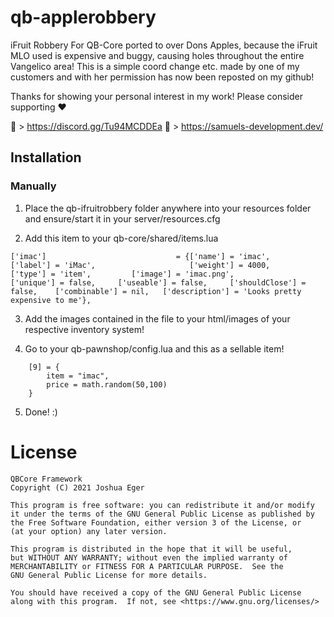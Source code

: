 # qb-applerobbery
iFruit Robbery For QB-Core ported to over Dons Apples, because the iFruit MLO used is expensive and buggy, causing holes throughout the entire Vangelico area!
This is a simple coord change etc. made by one of my customers and with her permission has now been reposted on my github!


Thanks for showing your personal interest in my work! 
Please consider supporting ❤

🔗 > https://discord.gg/Tu94MCDDEa
🔗 > https://samuels-development.dev/


## Installation
### Manually
1. Place the qb-ifruitrobbery folder anywhere into your resources folder and ensure/start it in your server/resources.cfg

2. Add this item to your qb-core/shared/items.lua

```['imac']                             = {['name'] = 'imac',                               ['label'] = 'iMac',                     ['weight'] = 4000,         ['type'] = 'item',         ['image'] = 'imac.png',                         ['unique'] = false,     ['useable'] = false,     ['shouldClose'] = false,    ['combinable'] = nil,   ['description'] = 'Looks pretty expensive to me'},```


3. Add the images contained in the file to your html/images of your respective inventory system!

4. Go to your qb-pawnshop/config.lua and this as a sellable item!

```
    [9] = {
        item = "imac",
        price = math.random(50,100)
    }
```

5. Done! :)


# License

    QBCore Framework
    Copyright (C) 2021 Joshua Eger

    This program is free software: you can redistribute it and/or modify
    it under the terms of the GNU General Public License as published by
    the Free Software Foundation, either version 3 of the License, or
    (at your option) any later version.

    This program is distributed in the hope that it will be useful,
    but WITHOUT ANY WARRANTY; without even the implied warranty of
    MERCHANTABILITY or FITNESS FOR A PARTICULAR PURPOSE.  See the
    GNU General Public License for more details.

    You should have received a copy of the GNU General Public License
    along with this program.  If not, see <https://www.gnu.org/licenses/>

